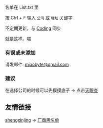 名单在 List.txt 里

按 Ctrl + F 输入 `公司` 或 `地址` 关键字

不定期更新，与 [Coding](https://coding.net/u/2333bbbbyte/p/TI/git) 同步

就是这样。喵

### 有误或未添加
请发邮件: miaobyte@gmail.com

### 建议

在选择公司的时候可以先摸摸底子 -> 点击[天眼查](http://tianyancha.com)

## 友情链接

 [shengxinjing](https://github.com/shengxinjing/) -> [厂商黑名单](https://github.com/shengxinjing/programmer-job-blacklist)